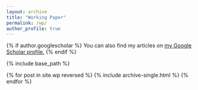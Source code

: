 ```yaml
---
layout: archive
title: "Working Paper"
permalink: /wp/
author_profile: true
---
```


{% if author.googlescholar %}
  You can also find my articles on <u><a href="{{author.googlescholar}}">my Google Scholar profile</a>.</u>
{% endif %}

{% include base_path %}

{% for post in site.wp reversed %}
  {% include archive-single.html %}
{% endfor %}
